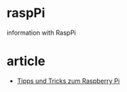 # raspPi
information with RaspPi

# article
* [Tipps und Tricks zum Raspberry Pi ](https://heise.de/-4852939)
